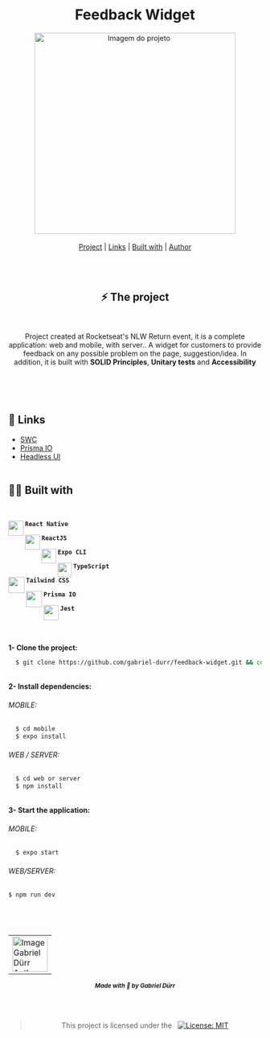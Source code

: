 <h1 align="center" class="line-1 anim-typewriter"> Feedback Widget</h1> 

<div align="center">

<img align="center" src="https://media2.giphy.com/media/uleKx67bTkTBDA9JFA/giphy.gif?cid=790b7611c5f23024097aafd427667463d49b6ea30797025b&rid=giphy.gif&ct=g" alt="Imagem do projeto" width="400px" > 

</div>


<br>

<div align="center"  class="links">
        <a href="#project">Project</a> |
        <a href="#links">Links</a> |
        <a href="#built_with">Built with</a> |
        <a href="#author">Author</a> 
        
</div>

<br/><br/>

<h2 id="project" align="center">⚡ The project  </h2> 

<br/>

<div align="center">

<p> Project created at Rocketseat's NLW Return event, it is a complete application: web and mobile, with server.. A widget for customers to provide feedback on any possible problem on the page, suggestion/idea. In addition, it is built with <b>SOLID Principles</b>, <b>Unitary tests</b> and <b>Accessibility</b>

</div>


<br/><br/><br/>

<h2 id="links">🔗 Links</h2>

-   [SWC](https://swc.rs/) 
-   [Prisma IO](https://www.prisma.io/)
-   [Headless UI](https://headlessui.dev/)
<br><br>

<h2 id="built_with"> 🧙‍♂️ Built with</h2> 
<br>

<div id="react-native">
<img align="left" src="https://img.icons8.com/color/344/react-native.png" width="30px"/> 
    <p align="left"><code><b>React Native</b></code></p> 
</div>

<div id="react-js">
<img align="left" src="https://img.icons8.com/officel/30/000000/react.png" width="30px"/> 
    <p align="left"><code><b>ReactJS</b></code></p> 
</div>


<div id="expo-cli">
<img align="left" src="https://play-lh.googleusercontent.com/algsmuhitlyCU_Yy3IU7-7KYIhCBwx5UJG4Bln-hygBjjlUVCiGo1y8W5JNqYm9WW3s" width="29px"/> 
    <p align="left"><code><b>Expo CLI</b></code></p>
</div>

<div id="typescript">
<img align="left" class="icon" src="https://img.icons8.com/external-tal-revivo-shadow-tal-revivo/96/external-typescript-an-open-source-programming-language-developed-and-maintained-by-microsoft-logo-shadow-tal-revivo.png" width="28px"/>
    <p align="left"><code><b>TypeScript</b></code></p>
</div>


<div id="TailwindCSS">
<img  align="left" class="icon" src="https://progsoft.net/images/tailwind-css-icon-70187f0341bd945dc65ad050a9a1b8f4fd79b1cf.png" width="32px"/>
    <p  align="left"><code><b>Tailwind CSS</b></code></p>
</div>


<div id="prisma">
<img  align="left" class="icon" src="https://d2eip9sf3oo6c2.cloudfront.net/tags/images/000/001/287/square_480/prismaHD.png" width="32px"/>
    <p  align="left"><code><b>Prisma IO</b></code></p>
</div>

<div id="jest">
<img  align="left" class="icon" src="https://res.cloudinary.com/practicaldev/image/fetch/s--YORpNZ5O--/c_limit%2Cf_auto%2Cfl_progressive%2Cq_auto%2Cw_880/https://dev-to-uploads.s3.amazonaws.com/uploads/articles/y5clicw559gztoxmzowp.png" width="30px"/>
    <p  align="left"><code><b>Jest</b></code></p>
</div>




<br><br>

<b>1- Clone the project:</b>

```bash
  $ git clone https://github.com/gabriel-durr/feedback-widget.git && cd feedback-widget
```

<br/>
<b>2- Install dependencies:</b> 

<h6>MOBILE:</h6>

```bash
  $ cd mobile 
  $ expo install 
```
  
  
<h6>WEB / SERVER:</h6>

```bash
  $ cd web or server
  $ npm install
```
<br/>
<b>3- Start the application:</b> 
 
 <h6>MOBILE:</h6>
 
```bash
  $ expo start 
```
  
 <h6>WEB/SERVER:</h6>
 
  ```bash
  $ npm run dev 
  ```

<br><br>

<h5 id = "author" align="center"></h5>

<table align="center">
  <tr>
      <td>
      <a href="https://github.com/gabriel-durr">
        <img src="https://i.pinimg.com/736x/2d/0a/52/2d0a524829bc30e731bddac6fa0a0d08.jpg" width="70px;" alt="Image Gabriel Dürr Author"/><br>
      </a>
      </td>
  </tr>
</table>


<div align="center">
        <sub><b><em>Made with 💜 by Gabriel Dürr </em></b></sub>
</div>


<br/>
<br/>


<h2></h2>

<div align="center">
        
<h3 id="license" ></h3>

> This project is licensed under the  &nbsp; [![License: MIT](https://img.shields.io/badge/License-MIT-yellow.svg)](License)

</div>
